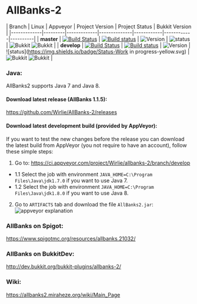# AllBanks-2 

| Branch | Linux | Appveyor | Project Version | Project Status | Bukkit Version |
|-------------|---------|-------------|--------------|------------|------------|----------|
| **master**  | [![Build Status](https://travis-ci.org/Wirlie/AllBanks-2.svg?branch=master)](https://travis-ci.org/Wirlie/AllBanks-2) | [![Build status](https://ci.appveyor.com/api/projects/status/3tcj45g7880hre7m/branch/develop?svg=true)](https://ci.appveyor.com/project/Wirlie/allbanks-2/branch/master) | ![Version](https://img.shields.io/badge/Release-v1.1.5-blue.svg) |  ![status](https://img.shields.io/badge/Status-Released-03BA00.svg)  | ![Bukkit](https://img.shields.io/badge/Bukkit-1.9-878787.svg) ![Bukkit](https://img.shields.io/badge/Bukkit-1.9.4-878787.svg) |
| **develop** | [![Build Status](https://travis-ci.org/Wirlie/AllBanks-2.svg?branch=develop)](https://travis-ci.org/Wirlie/AllBanks-2) | [![Build status](https://ci.appveyor.com/api/projects/status/3tcj45g7880hre7m/branch/develop?svg=true)](https://ci.appveyor.com/project/Wirlie/allbanks-2/branch/develop) | ![Version](https://img.shields.io/badge/Release-v1.2-red.svg) | ![status](https://img.shields.io/badge/Status-Work in progress-yellow.svg) | ![Bukkit](https://img.shields.io/badge/Bukkit-1.9-878787.svg) ![Bukkit](https://img.shields.io/badge/Bukkit-1.9.4-878787.svg) |

### Java:
AllBanks2 supports Java 7 and Java 8.

#### Download latest release (AllBanks 1.1.5):
https://github.com/Wirlie/AllBanks-2/releases

#### Download latest development build (provided by AppVeyor):
If you want to test the new changes before the release you can download the latest build from AppVeyor (you not require to have an account), follow these simple steps:

1. Go to: https://ci.appveyor.com/project/Wirlie/allbanks-2/branch/develop
  * 1.1 Select the job with environment `JAVA_HOME=C:\Program Files\Java\jdk1.7.0` if you want to use Java 7.
  * 1.2 Select the job with environment `JAVA_HOME=C:\Program Files\Java\jdk1.8.0` if you want to use Java 8.
2. Go to `ARTIFACTS` tab and download the file `AllBanks2.jar`:
![appveyor explanation](https://cloud.githubusercontent.com/assets/7508197/15883304/9f60f8c2-2d0c-11e6-8661-76b7f8b34e45.png)

### AllBanks on Spigot:
https://www.spigotmc.org/resources/allbanks.21032/

### AllBanks on BukkitDev:
http://dev.bukkit.org/bukkit-plugins/allbanks-2/

### Wiki:
https://allbanks2.miraheze.org/wiki/Main_Page
